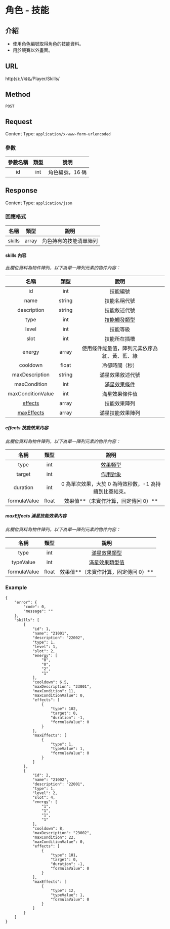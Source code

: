 # 角色 - 技能

## 介紹

- 使用角色編號取得角色的技能資料。
- 用於競賽以外畫面。

## URL

http(s)://`域名`/Player/Skills/

## Method

`POST`

## Request

Content Type: `application/x-www-form-urlencoded`

### 參數

| 參數名稱 | 類型 | 說明 |
|:-:|:-:|:-:|
| id | int | 角色編號，16 碼 |

## Response

Content Type: `application/json`

### 回應格式

| 名稱 | 類型 | 說明 |
|:-:|:-:|:-:|
| [skills](#skills) | array | 角色持有的技能清單陣列 |

#### <span id="skills">skills 內容</span>

_此欄位資料為物件陣列，以下為單一陣列元素的物件內容：_

| 名稱 | 類型 | 說明 |
|:-:|:-:|:-:|
| id | int | 技能編號 |
| name | string | 技能名稱代號 |
| description | string | 技能敘述代號 |
| type | int | [技能觸發類型](../codes/skill.md#triggerType) |
| level | int | 技能等級 |
| slot | int | 技能所在插槽 |
| energy | array | 使用條件能量值，陣列元素依序為 紅、黃、藍、綠 |
| cooldown | float | 冷卻時間（秒） |
| maxDescription | string | 滿星效果敘述代號 |
| maxCondition | int | [滿星效果條件](../codes/skill.md#maxCondition) |
| maxConditionValue | int | 滿星效果條件值 |
| [effects](#effects) | array | 技能效果陣列 |
| [maxEffects](#maxEffects) | array | 滿星技能效果陣列 |

##### <span id="effects">effects 技能效果內容</span>

_此欄位資料為物件陣列，以下為單一陣列元素的物件內容：_

| 名稱 | 類型 | 說明 |
|:-:|:-:|:-:|
| type | int | [效果類型](../codes/skill.md#effectType) |
| target | int | [作用對象](../codes/skill.md#target) |
| duration | int | 0 為單次效果，大於 0 為時效秒數，-1 為持續到比賽結束。 |
| formulaValue | float | 效果值**（未實作計算，固定傳回 0）** |

##### <span id="maxEffects">maxEffects 滿星技能效果內容</span>

_此欄位資料為物件陣列，以下為單一陣列元素的物件內容：_

| 名稱 | 類型 | 說明 |
|:-:|:-:|:-:|
| type | int | [滿星效果類型](../codes/skill.md#maxEffectType) |
| typeValue | int | [滿星效果類型值](../codes/skill.md#maxEffectType) |
| formulaValue | float | 效果值**（未實作計算，固定傳回 0）** |

### Example

	{
	    "error": {
	        "code": 0,
	        "message": ""
	    },
	    "skills": [
	        {
	            "id": 1,
	            "name": "21001",
	            "description": "22002",
	            "type": 1,
	            "level": 1,
	            "slot": 2,
	            "energy": [
	                "0",
	                "0",
	                "2",
	                "1"
	            ],
	            "cooldown": 6.5,
	            "maxDescription": "23001",
	            "maxCondition": 11,
	            "maxConditionValue": 0,
	            "effects": [
	                {
	                    "type": 102,
	                    "target": 0,
	                    "duration": -1,
	                    "formulaValue": 0
	                }
	            ],
	            "maxEffects": [
	                {
	                    "type": 1,
	                    "typeValue": 1,
	                    "formulaValue": 0
	                }
	            ]
	        },
	        {
	            "id": 2,
	            "name": "21002",
	            "description": "22001",
	            "type": 1,
	            "level": 2,
	            "slot": 4,
	            "energy": [
	                "1",
	                "1",
	                "1",
	                "1"
	            ],
	            "cooldown": 8,
	            "maxDescription": "23002",
	            "maxCondition": 22,
	            "maxConditionValue": 0,
	            "effects": [
	                {
	                    "type": 101,
	                    "target": 0,
	                    "duration": -1,
	                    "formulaValue": 0
	                }
	            ],
	            "maxEffects": [
	                {
	                    "type": 12,
	                    "typeValue": 1,
	                    "formulaValue": 0
	                }
	            ]
	        }
	    ]
	}